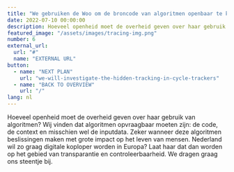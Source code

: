 ```yaml
---
title: "We gebruiken de Woo om de broncode van algoritmen openbaar te krijgen"
date: 2022-07-10 00:00:00
description: Hoeveel openheid moet de overheid geven over haar gebruik van algoritmen
featured_image: "/assets/images/tracing-img.png"
number: 6
external_url:
  url: "#"
  name: "EXTERNAL URL"
button:
  - name: "NEXT PLAN"
    url: "we-will-investigate-the-hidden-tracking-in-cycle-trackers"
  - name: "BACK TO OVERVIEW"
    url: "/"
lang: nl
---
```


Hoeveel openheid moet de overheid geven over haar gebruik van algoritmen? Wij vinden dat algoritmen opvraagbaar moeten zijn: de code, de context en misschien wel de inputdata. Zeker wanneer deze algoritmen beslissingen maken met grote impact op het leven van mensen. Nederland wil zo graag digitale koploper worden in Europa? Laat haar dat dan worden op het gebied van transparantie en controleerbaarheid. We dragen graag ons steentje bij.